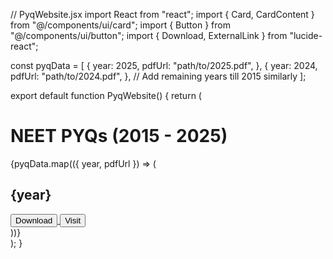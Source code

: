 // PyqWebsite.jsx import React from "react"; import { Card, CardContent } from "@/components/ui/card"; import { Button } from "@/components/ui/button"; import { Download, ExternalLink } from "lucide-react";

const pyqData = [ { year: 2025, pdfUrl: "path/to/2025.pdf", }, { year: 2024, pdfUrl: "path/to/2024.pdf", }, // Add remaining years till 2015 similarly ];

export default function PyqWebsite() { return ( <div className="min-h-screen bg-gradient-to-br from-white to-[#e0f7f4] p-8"> <h1 className="text-4xl font-bold mb-6 text-center">NEET PYQs (2015 - 2025)</h1> <div className="grid grid-cols-1 sm:grid-cols-2 md:grid-cols-3 gap-6"> {pyqData.map(({ year, pdfUrl }) => ( <Card key={year} className="rounded-2xl shadow-xl"> <CardContent className="p-6 text-center"> <h2 className="text-xl font-semibold mb-4">{year}</h2> <div className="flex justify-center gap-4"> <a href={pdfUrl} download> <Button variant="default" className="flex gap-2"> <Download className="w-4 h-4" /> Download </Button> </a> <a href={pdfUrl} target="_blank" rel="noopener noreferrer"> <Button variant="outline" className="flex gap-2"> <ExternalLink className="w-4 h-4" /> Visit </Button> </a> </div> </CardContent> </Card> ))} </div> </div> ); }


